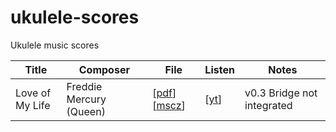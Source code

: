 # ukulele-scores

Ukulele music scores

| Title           | Composer                | File                                                                        | Listen                                              | Notes                      |
| --------------- | ----------------------- | --------------------------------------------------------------------------- | --------------------------------------------------- | -------------------------- |
| Love of My Life | Freddie Mercury (Queen) | [[pdf](pdf/queen_love-of-my-life.pdf)] [[mscz](queen_love-of-my-life.mscz)] | [[yt](https://www.youtube.com/watch?v=wRKz1-cnDCM)] | v0.3 Bridge not integrated |
